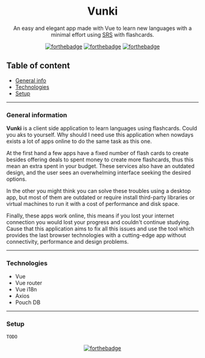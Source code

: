 <div align="center">

# Vunki

An easy and elegant app made with Vue to learn new languages with a minimal effort using [SRS](https://en.wikipedia.org/wiki/Spaced_repetition) with flashcards.

[![forthebadge](https://forthebadge.com/images/badges/made-with-vue.svg)](https://forthebadge.com) [![forthebadge](https://forthebadge.com/images/badges/winter-is-coming.svg)](https://forthebadge.com) [![forthebadge](https://forthebadge.com/images/badges/made-with-javascript.svg)](https://forthebadge.com)

</div>

## Table of content
* [General info](#general-information)
* [Technologies](#technologies)
* [Setup](#setup)
---
### General information

**Vunki** is a client side application to learn languages using flashcards. Could you aks to yourself. Why should I need use this application when nowdays exists a lot of apps online to do the same task as this one.

At the first hand a few apps have a fixed number of flash cards to create besides offering deals to spent money to create more flashcards, thus this mean an extra spent in your budget. These services also have an outdated design, and the user sees an overwhelming interface seeking the desired options.

In the other you might think you can solve these troubles using a desktop app, but most of them are outdated or require install third-party libraries or virtual machines to run it with a cost of performance and disk space.

Finally, these apps work online, this means if you lost your internet connection you would lost your progress and couldn't continue studying. Cause that this application aims to fix all this issues and use the tool which provides the last browser technologies with a cutting-edge app without connectivity, performance and design problems.

---
### Technologies

* Vue
* Vue router
* Vue i18n
* Axios
* Pouch DB
---
### Setup

```
TODO
```

<div align="center">

[![forthebadge](https://forthebadge.com/images/badges/built-with-love.svg)](https://forthebadge.com)
<div>
